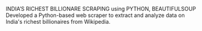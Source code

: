 INDIA’S RICHEST BILLIONARE SCRAPING using PYTHON, BEAUTIFULSOUP 
Developed a Python-based web scraper to extract and analyze data on India's richest billionaires from Wikipedia. 
